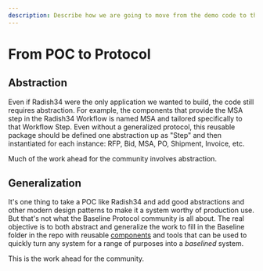 ```yaml
---
description: Describe how we are going to move from the demo code to the protocol code
---
```


# From POC to Protocol

## Abstraction

Even if Radish34 were the only application we wanted to build, the code still requires abstraction. For example, the components that provide the MSA step in the Radish34 Workflow is named MSA and tailored specifically to that Workflow Step. Even without a generalized protocol, this reusable package should be defined one abstraction up as "Step" and then instantiated for each instance: RFP, Bid, MSA, PO, Shipment, Invoice, etc.

Much of the work ahead for the community involves abstraction.

## Generalization

It's one thing to take a POC like Radish34 and add good abstractions and other modern design patterns to make it a system worthy of production use. But that's not what the Baseline Protocol community is all about. The real objective is to both abstract and generalize the work to fill in the Baseline folder in the repo with reusable [components](../baseline-protocol/components/) and tools that can be used to quickly turn any system for a range of purposes into a _baselined_ system.  

This is the work ahead for the community.

